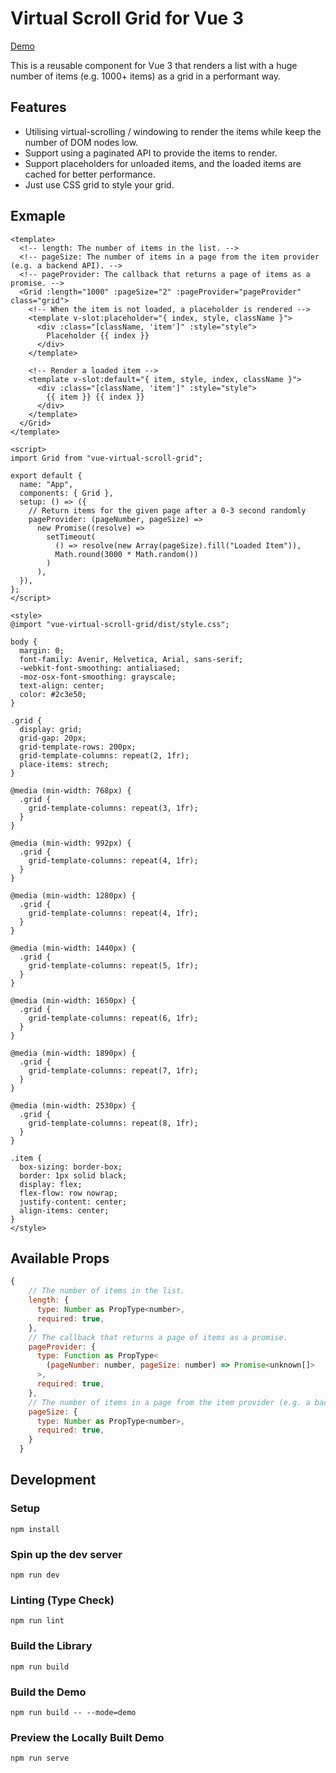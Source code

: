 # Virtual Scroll Grid for Vue 3

[Demo][demo]

This is a reusable component for Vue 3 that renders a list with a huge number of
items (e.g. 1000+ items) as a grid in a performant way.

## Features

- Utilising virtual-scrolling / windowing to render the items while keep the
  number of DOM nodes low.
- Support using a paginated API to provide the items to render.
- Support placeholders for unloaded items, and the loaded items are cached
  for better performance.
- Just use CSS grid to style your grid.

## Exmaple

```vue
<template>
  <!-- length: The number of items in the list. -->
  <!-- pageSize: The number of items in a page from the item provider (e.g. a backend API). -->
  <!-- pageProvider: The callback that returns a page of items as a promise. -->
  <Grid :length="1000" :pageSize="2" :pageProvider="pageProvider" class="grid">
    <!-- When the item is not loaded, a placeholder is rendered -->
    <template v-slot:placeholder="{ index, style, className }">
      <div :class="[className, 'item']" :style="style">
        Placeholder {{ index }}
      </div>
    </template>

    <!-- Render a loaded item -->
    <template v-slot:default="{ item, style, index, className }">
      <div :class="[className, 'item']" :style="style">
        {{ item }} {{ index }}
      </div>
    </template>
  </Grid>
</template>

<script>
import Grid from "vue-virtual-scroll-grid";

export default {
  name: "App",
  components: { Grid },
  setup: () => ({
    // Return items for the given page after a 0-3 second randomly
    pageProvider: (pageNumber, pageSize) =>
      new Promise((resolve) =>
        setTimeout(
          () => resolve(new Array(pageSize).fill("Loaded Item")),
          Math.round(3000 * Math.random())
        )
      ),
  }),
};
</script>

<style>
@import "vue-virtual-scroll-grid/dist/style.css";

body {
  margin: 0;
  font-family: Avenir, Helvetica, Arial, sans-serif;
  -webkit-font-smoothing: antialiased;
  -moz-osx-font-smoothing: grayscale;
  text-align: center;
  color: #2c3e50;
}

.grid {
  display: grid;
  grid-gap: 20px;
  grid-template-rows: 200px;
  grid-template-columns: repeat(2, 1fr);
  place-items: strech;
}

@media (min-width: 768px) {
  .grid {
    grid-template-columns: repeat(3, 1fr);
  }
}

@media (min-width: 992px) {
  .grid {
    grid-template-columns: repeat(4, 1fr);
  }
}

@media (min-width: 1280px) {
  .grid {
    grid-template-columns: repeat(4, 1fr);
  }
}

@media (min-width: 1440px) {
  .grid {
    grid-template-columns: repeat(5, 1fr);
  }
}

@media (min-width: 1650px) {
  .grid {
    grid-template-columns: repeat(6, 1fr);
  }
}

@media (min-width: 1890px) {
  .grid {
    grid-template-columns: repeat(7, 1fr);
  }
}

@media (min-width: 2530px) {
  .grid {
    grid-template-columns: repeat(8, 1fr);
  }
}

.item {
  box-sizing: border-box;
  border: 1px solid black;
  display: flex;
  flex-flow: row nowrap;
  justify-content: center;
  align-items: center;
}
</style>
```

## Available Props

```js
{
    // The number of items in the list.
    length: {
      type: Number as PropType<number>,
      required: true,
    },
    // The callback that returns a page of items as a promise.
    pageProvider: {
      type: Function as PropType<
        (pageNumber: number, pageSize: number) => Promise<unknown[]>
      >,
      required: true,
    },
    // The number of items in a page from the item provider (e.g. a backend API).
    pageSize: {
      type: Number as PropType<number>,
      required: true,
    }
  }
```

## Development

### Setup

```shell
npm install
```

### Spin up the dev server

```shell
npm run dev
```

### Linting (Type Check)

```shell
npm run lint
```

### Build the Library

```shell
npm run build
```

### Build the Demo

```shell
npm run build -- --mode=demo
```

### Preview the Locally Built Demo

```shell
npm run serve
```

[demo]: https://vue-virtual-scroll-grid.netlify.app/
